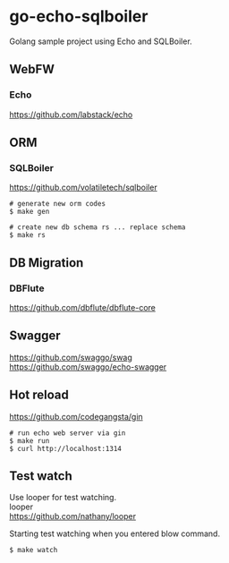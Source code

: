 # go-echo-sqlboiler
Golang sample project using Echo and SQLBoiler.  

## WebFW
### Echo
https://github.com/labstack/echo

## ORM
### SQLBoiler
https://github.com/volatiletech/sqlboiler
```
# generate new orm codes
$ make gen

# create new db schema rs ... replace schema
$ make rs
```

## DB Migration
### DBFlute
https://github.com/dbflute/dbflute-core

## Swagger
https://github.com/swaggo/swag  
https://github.com/swaggo/echo-swagger

## Hot reload
https://github.com/codegangsta/gin
```
# run echo web server via gin
$ make run
$ curl http://localhost:1314
```

## Test watch
Use looper for test watching.  
looper  
https://github.com/nathany/looper  

Starting test watching when you entered blow command.
```
$ make watch
```
